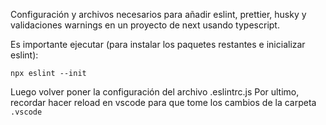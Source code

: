 Configuración y archivos necesarios para añadir eslint, prettier, husky y validaciones warnings en un proyecto de next usando typescript.

Es importante ejecutar (para instalar los paquetes restantes e inicializar eslint):

    npx eslint --init

Luego volver poner la configuración del archivo .eslintrc.js
Por ultimo, recordar hacer reload en vscode para que tome los cambios de la carpeta ``.vscode``

